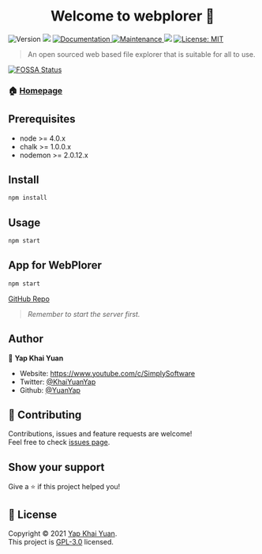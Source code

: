 <h1 align="center">Welcome to webplorer 👋</h1>
<p>
  <img alt="Version" src="https://img.shields.io/badge/version-1.4.0-blue.svg?cacheSeconds=2592000" />
  <img src="https://img.shields.io/badge/node-%3E%3D%204.0.x-blue.svg" />
  <a href="https://github.com/YuanYap/WebPlorer#readme" target="_blank">
    <img alt="Documentation" src="https://img.shields.io/badge/documentation-yes-brightgreen.svg" />
  </a>
  <a href="https://github.com/YuanYap/WebPlorer/graphs/commit-activity" target="_blank">
    <img alt="Maintenance" src="https://img.shields.io/badge/Maintained%3F-yes-green.svg" />
  </a>
<a href="https://app.fossa.com/projects/git%2Bgithub.com%2FYuanYap%2FWebPlorer?ref=badge_shield" alt="FOSSA Status"><img src="https://app.fossa.com/api/projects/git%2Bgithub.com%2FYuanYap%2FWebPlorer.svg?type=shield"/></a>
  <a href="https://github.com/YuanYap/WebPlorer/blob/master/LICENSE" target="_blank">
    <img alt="License: MIT" src="https://img.shields.io/github/license/YuanYap/webplorer" />
  </a>

</p>

> An open sourced web based file explorer that is suitable for all to use.


[![FOSSA Status](https://app.fossa.com/api/projects/git%2Bgithub.com%2FYuanYap%2FWebPlorer.svg?type=large)](https://app.fossa.com/projects/git%2Bgithub.com%2FYuanYap%2FWebPlorer?ref=badge_large)

### 🏠 [Homepage](https://github.com/YuanYap/WebPlorer)

## Prerequisites

- node >= 4.0.x
- chalk >= 1.0.0.x
- nodemon >= 2.0.12.x


## Install

```sh
npm install
```

## Usage

```sh
npm start
```

## App for WebPlorer
```sh
npm start
```
[GitHub Repo](https://github.com/YuanYap/WebPlorer-App)

> _Remember to start the server first._


## Author

👤 **Yap Khai Yuan**

* Website: https://www.youtube.com/c/SimplySoftware
* Twitter: [@KhaiYuanYap](https://twitter.com/KhaiYuanYap)
* Github: [@YuanYap](https://github.com/YuanYap)

## 🤝 Contributing

Contributions, issues and feature requests are welcome!<br />Feel free to check [issues page](https://github.com/YuanYap/WebPlorer/issues). 

## Show your support

Give a ⭐️ if this project helped you!

## 📝 License

Copyright © 2021 [Yap Khai Yuan](https://github.com/YuanYap).<br />
This project is [GPL-3.0](https://github.com/YuanYap/WebPlorer/blob/master/LICENSE) licensed.